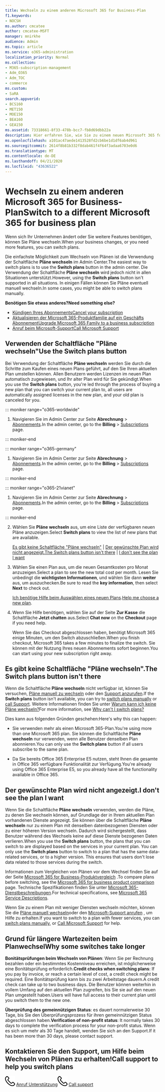 ```yaml
---
title: Wechseln zu einem anderen Microsoft 365 for Business-Plan
f1.keywords:
- NOCSH
ms.author: cmcatee
author: cmcatee-MSFT
manager: mnirkhe
audience: Admin
ms.topic: article
ms.service: o365-administration
localization_priority: Normal
ms.collection:
- M365-subscription-management
- Adm_O365
- Adm_TOC
- commerce
ms.custom:
- SaRA
search.appverid:
- BCS160
- MET150
- MOE150
- BEA160
- GEA150
ms.assetid: 73318661-8f33-478b-bcc7-fb8d69dbb22a
description: Hier erfahren Sie, wie Sie zu einem neuen Microsoft 365 for Business-Abonnement wechseln.
ms.openlocfilehash: a101ac47aede1413528fd2cb6be1d1df6ab4d961
ms.sourcegitcommit: 2614f8b81b332f8dab461f4f64f3adaa6703e0d6
ms.translationtype: MT
ms.contentlocale: de-DE
ms.lasthandoff: 04/21/2020
ms.locfileid: "43636522"
---
```

# <a name="switch-to-a-different-microsoft-365-for-business-plan"></a><span data-ttu-id="19772-103">Wechseln zu einem anderen Microsoft 365 for Business-Plan</span><span class="sxs-lookup"><span data-stu-id="19772-103">Switch to a different Microsoft 365 for business plan</span></span>

<span data-ttu-id="19772-104">Wenn sich Ihr Unternehmen ändert oder Sie weitere Features benötigen, können Sie Pläne wechseln.</span><span class="sxs-lookup"><span data-stu-id="19772-104">When your business changes, or you need more features, you can switch plans.</span></span>  

<span data-ttu-id="19772-105">Die einfachste Möglichkeit zum Wechseln von Plänen ist die Verwendung der Schaltfläche **Pläne wechseln** im Admin Center.</span><span class="sxs-lookup"><span data-stu-id="19772-105">The easiest way to switch plans is to use the **Switch plans** button in the admin center.</span></span> <span data-ttu-id="19772-106">Die Verwendung der Schaltfläche **Pläne wechseln** wird jedoch nicht in allen Situationen unterstützt.</span><span class="sxs-lookup"><span data-stu-id="19772-106">However, using the **Switch plans** button isn't supported in all situations.</span></span> <span data-ttu-id="19772-107">In einigen Fällen können Sie Pläne eventuell manuell wechseln.</span><span class="sxs-lookup"><span data-stu-id="19772-107">In some cases, you might be able to switch plans manually.</span></span>


<span data-ttu-id="19772-108">**Benötigen Sie etwas anderes?**</span><span class="sxs-lookup"><span data-stu-id="19772-108">**Need something else?**</span></span>
- [<span data-ttu-id="19772-109">Kündigen Ihres Abonnements</span><span class="sxs-lookup"><span data-stu-id="19772-109">Cancel your subscription</span></span>](cancel-your-subscription.md)
- [<span data-ttu-id="19772-110">Aktualisieren der Microsoft 365-Produktfamilie auf ein Geschäfts Abonnement</span><span class="sxs-lookup"><span data-stu-id="19772-110">Upgrade Microsoft 365 Family to a business subscription</span></span>](https://support.office.com/article/9322ffb8-a35d-4407-8ebe-ed6ea0859b9f.aspx)
- [<span data-ttu-id="19772-111">Anruf beim Microsoft-Support</span><span class="sxs-lookup"><span data-stu-id="19772-111">Call Microsoft Support</span></span>](../../admin/contact-support-for-business-products.md)

## <a name="use-the-switch-plans-button"></a><span data-ttu-id="19772-112">Verwenden der Schaltfläche "Pläne wechseln"</span><span class="sxs-lookup"><span data-stu-id="19772-112">Use the Switch plans button</span></span>

<span data-ttu-id="19772-113">Bei Verwendung der Schaltfläche **Pläne wechseln** werden Sie durch die Schritte zum Kaufen eines neuen Plans geführt, auf den Sie Ihren aktuellen Plan umstellen können. Allen Benutzern werden Lizenzen im neuen Plan automatisch zugewiesen, und Ihr alter Plan wird für Sie gekündigt.</span><span class="sxs-lookup"><span data-stu-id="19772-113">When you use the **Switch plans** button, you're led through the process of buying a new plan that you can switch your current plan to, all users are automatically assigned licenses in the new plan, and your old plan is canceled for you.</span></span>

::: moniker range="o365-worldwide"

1. <span data-ttu-id="19772-114">Navigieren Sie im Admin Center zur Seite **Abrechnung** \> <a href="https://go.microsoft.com/fwlink/p/?linkid=842054" target="_blank">Abonnements</a>.</span><span class="sxs-lookup"><span data-stu-id="19772-114">In the admin center, go to the **Billing** \> <a href="https://go.microsoft.com/fwlink/p/?linkid=842054" target="_blank">Subscriptions</a> page.</span></span>

::: moniker-end

::: moniker range="o365-germany"

1. <span data-ttu-id="19772-115">Navigieren Sie im Admin Center zur Seite **Abrechnung** > <a href="https://go.microsoft.com/fwlink/p/?linkid=847745" target="_blank">Abonnements</a>.</span><span class="sxs-lookup"><span data-stu-id="19772-115">In the admin center, go to the **Billing** > <a href="https://go.microsoft.com/fwlink/p/?linkid=847745" target="_blank">Subscriptions</a> page.</span></span>

::: moniker-end

::: moniker range="o365-21vianet"

1. <span data-ttu-id="19772-116">Navigieren Sie im Admin Center zur Seite **Abrechnung** > <a href="https://go.microsoft.com/fwlink/p/?linkid=850626" target="_blank">Abonnements</a>.</span><span class="sxs-lookup"><span data-stu-id="19772-116">In the admin center, go to the **Billing** > <a href="https://go.microsoft.com/fwlink/p/?linkid=850626" target="_blank">Subscriptions</a> page.</span></span>

::: moniker-end

2. <span data-ttu-id="19772-117">Wählen Sie **Pläne wechseln** aus, um eine Liste der verfügbaren neuen Pläne anzuzeigen.</span><span class="sxs-lookup"><span data-stu-id="19772-117">Select **Switch plans** to view the list of new plans that are available.</span></span>

    <span data-ttu-id="19772-118">[Es gibt keine Schaltfläche "Pläne wechseln"](#the-switch-plans-button-isnt-there) | [Der gewünschte Plan wird nicht angezeigt.](#i-dont-see-the-plan-i-want)</span><span class="sxs-lookup"><span data-stu-id="19772-118">[The Switch plans button isn't there](#the-switch-plans-button-isnt-there) | [I don't see the plan I want](#i-dont-see-the-plan-i-want)</span></span>

3. <span data-ttu-id="19772-119">Wählen Sie einen Plan aus, um die neuen Gesamtkosten pro Monat anzuzeigen.</span><span class="sxs-lookup"><span data-stu-id="19772-119">Select a plan to see the new total cost per month.</span></span> <span data-ttu-id="19772-120">Lesen Sie unbedingt die **wichtigsten Informationen**, und wählen Sie dann **weiter** aus, um auszuchecken.</span><span class="sxs-lookup"><span data-stu-id="19772-120">Be sure to read the **key information**, then select **Next** to check out.</span></span>

    <span data-ttu-id="19772-121">[Ich benötige Hilfe beim Auswählen eines neuen Plans](https://go.microsoft.com/fwlink/p/?linkid=842056).</span><span class="sxs-lookup"><span data-stu-id="19772-121">[Help me choose a new plan](https://go.microsoft.com/fwlink/p/?linkid=842056).</span></span>

4. <span data-ttu-id="19772-122">Wenn Sie Hilfe benötigen, wählen Sie auf der Seite **Zur Kasse** die Schaltfläche **Jetzt chatten** aus.</span><span class="sxs-lookup"><span data-stu-id="19772-122">Select **Chat now** on the **Checkout** page if you need help.</span></span>

    <span data-ttu-id="19772-123">Wenn Sie das Checkout abgeschlossen haben, benötigt Microsoft 365 einige Minuten, um den Switch abzuschließen.</span><span class="sxs-lookup"><span data-stu-id="19772-123">When you finish checkout, Microsoft 365 takes a few minutes to finalize the switch.</span></span> <span data-ttu-id="19772-124">Sie können mit der Nutzung Ihres neuen Abonnements sofort beginnen.</span><span class="sxs-lookup"><span data-stu-id="19772-124">You can start using your new subscription right away.</span></span>

## <a name="the-switch-plans-button-isnt-there"></a><span data-ttu-id="19772-125">Es gibt keine Schaltfläche "Pläne wechseln".</span><span class="sxs-lookup"><span data-stu-id="19772-125">The Switch plans button isn't there</span></span>

<span data-ttu-id="19772-126">Wenn die Schaltfläche **Pläne wechseln** nicht verfügbar ist, können Sie versuchen, [Pläne manuell zu wechseln](switch-plans-manually.md) oder den [Support anzurufen](../../admin/contact-support-for-business-products.md).</span><span class="sxs-lookup"><span data-stu-id="19772-126">If the **Switch plans** button isn't available, you can try to [switch plans manually](switch-plans-manually.md) or [call Support](../../admin/contact-support-for-business-products.md).</span></span> <span data-ttu-id="19772-127">Weitere Informationen finden Sie unter [Warum kann ich keine Pläne wechseln?](why-can-t-i-switch-plans.md)</span><span class="sxs-lookup"><span data-stu-id="19772-127">For more information, see [Why can't I switch plans?](why-can-t-i-switch-plans.md)</span></span>
  
<span data-ttu-id="19772-128">Dies kann aus folgenden Gründen geschehen:</span><span class="sxs-lookup"><span data-stu-id="19772-128">Here's why this can happen:</span></span>
  
- <span data-ttu-id="19772-129">Sie verwenden mehr als einen Microsoft 365-Plan.</span><span class="sxs-lookup"><span data-stu-id="19772-129">You're using more than one Microsoft 365 plan.</span></span> <span data-ttu-id="19772-130">Sie können die Schaltfläche **Pläne wechseln** nur verwenden, wenn alle Benutzer denselben Plan abonnieren.</span><span class="sxs-lookup"><span data-stu-id="19772-130">You can only use the **Switch plans** button if all users subscribe to the same plan.</span></span>

- <span data-ttu-id="19772-131">Da Sie bereits Office 365 Enterprise E5 nutzen, steht Ihnen die gesamte in Office 365 verfügbare Funktionalität zur Verfügung.</span><span class="sxs-lookup"><span data-stu-id="19772-131">You're already using Office 365 Enterprise E5, so you already have all the functionality available in Office 365.</span></span>

## <a name="i-dont-see-the-plan-i-want"></a><span data-ttu-id="19772-132">Der gewünschte Plan wird nicht angezeigt.</span><span class="sxs-lookup"><span data-stu-id="19772-132">I don't see the plan I want</span></span>

<span data-ttu-id="19772-p106">Wenn Sie die Schaltfläche **Pläne wechseln** verwenden, werden die Pläne, zu denen Sie wechseln können, auf Grundlage der in Ihrem aktuellen Plan vorhandenen Dienste angezeigt. Sie können über die Schaltfläche **Pläne wechseln** nur zu einem Plan mit denselben datenbezogenen Diensten oder zu einer höheren Version wechseln. Dadurch wird sichergestellt, dass Benutzer während des Wechsels keine auf diese Dienste bezogenen Daten verlieren.</span><span class="sxs-lookup"><span data-stu-id="19772-p106">When you use the **Switch plans** button, the plans that you can switch to are displayed based on the services in your current plan. You can only use the **Switch plans** button to switch to a plan that has the same data-related services, or to a higher version. This ensures that users don't lose data related to those services during the switch.</span></span>
  
<span data-ttu-id="19772-136">Informationen zum Vergleichen von Plänen vor dem Wechsel finden Sie auf der Seite [Microsoft 365 for Business-Produktvergleich](https://go.microsoft.com/fwlink/p/?linkid=842056) .</span><span class="sxs-lookup"><span data-stu-id="19772-136">To compare plans before switching, see the [Microsoft 365 for business product comparison](https://go.microsoft.com/fwlink/p/?linkid=842056) page.</span></span> <span data-ttu-id="19772-137">Technische Spezifikationen finden Sie unter [Microsoft 365-Dienstbeschreibungen](https://go.microsoft.com/fwlink/p/?linkid=842275).</span><span class="sxs-lookup"><span data-stu-id="19772-137">For technical specifications, see [Microsoft 365 Service Descriptions](https://go.microsoft.com/fwlink/p/?linkid=842275).</span></span>
  
<span data-ttu-id="19772-138">Wenn Sie zu einem Plan mit weniger Diensten wechseln möchten, können Sie die [Pläne manuell wechseln](switch-plans-manually.md)oder den [Microsoft-Support anrufen](../../admin/contact-support-for-business-products.md) , um Hilfe zu erhalten.</span><span class="sxs-lookup"><span data-stu-id="19772-138">If you want to switch to a plan with fewer services, you can [switch plans manually](switch-plans-manually.md), or [Call Microsoft Support](../../admin/contact-support-for-business-products.md) for help.</span></span>
  
## <a name="why-some-switches-take-longer"></a><span data-ttu-id="19772-139">Grund für längere Wartezeiten beim Planwechsel</span><span class="sxs-lookup"><span data-stu-id="19772-139">Why some switches take longer</span></span>

 <span data-ttu-id="19772-140">**Bonitätsprüfungen beim Wechseln von Plänen**: Wenn Sie per Rechnung bezahlen oder ein bestimmtes Kostenniveau erreichen, ist möglicherweise eine Bonitätsprüfung erforderlich.</span><span class="sxs-lookup"><span data-stu-id="19772-140">**Credit checks when switching plans**: If you pay by invoice, or reach a certain level of cost, a credit check might be required.</span></span> <span data-ttu-id="19772-141">Eine Bonitätsprüfung kann bis zu zwei Arbeitstage dauern.</span><span class="sxs-lookup"><span data-stu-id="19772-141">A credit check can take up to two business days.</span></span> <span data-ttu-id="19772-142">Die Benutzer können weiterhin in vollem Umfang auf den aktuellen Plan zugreifen, bis Sie sie auf den neuen Plan umgestellt haben.</span><span class="sxs-lookup"><span data-stu-id="19772-142">Users will have full access to their current plan until you switch them to the new one.</span></span>
  
 <span data-ttu-id="19772-143">**Überprüfung des gemeinnützigen Status**: es dauert normalerweise 30 Tage, bis Sie den Überprüfungsprozess für ihren gemeinnützigen Status abgeschlossen haben.</span><span class="sxs-lookup"><span data-stu-id="19772-143">**Verification of non-profit status**: It normally takes 30 days to complete the verification process for your non-profit status.</span></span> <span data-ttu-id="19772-144">Wenn es sich um mehr als 30 Tage handelt, wenden Sie sich an den Support.</span><span class="sxs-lookup"><span data-stu-id="19772-144">If it has been more than 30 days, please contact support.</span></span>
  
## <a name="call-support-to-help-you-switch-plans"></a><span data-ttu-id="19772-145">Kontaktieren Sie den Support, um Hilfe beim Wechseln von Plänen zu erhalten!</span><span class="sxs-lookup"><span data-stu-id="19772-145">Call support to help you switch plans</span></span>

<span data-ttu-id="19772-146">![Telefon](../../media/88eae4a1-b8d9-4a12-bc4a-44af244f084b.png) [Anruf Unterstützung](../../admin/contact-support-for-business-products.md)</span><span class="sxs-lookup"><span data-stu-id="19772-146">![Phone](../../media/88eae4a1-b8d9-4a12-bc4a-44af244f084b.png) [Call support](../../admin/contact-support-for-business-products.md)</span></span>